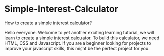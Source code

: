 # Simple-Interest-Calculator
How  to create a simple interest calculator? 


Hello everyone. Welcome to yet another exciting learning tutorial, we will learn to create a simple interest calculator. To build this calculator, we need HTML, CSS and Javascript. If you are a beginner looking for projects to improve your javascript skills, this might be the perfect project for you.


